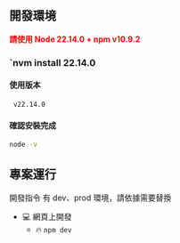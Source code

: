 ## 開發環境
<font color=#ff0000>**請使用 Node 22.14.0 + npm v10.9.2**</font>
### `nvm install 22.14.0

#### 使用版本
```
 v22.14.0
```
#### 確認安裝完成
```sh
node -v
```
## 專案運行
開發指令
有 dev、prod 環境，請依據需要替換
- 💻 網頁上開發
  - 🔥 ```npm dev``` 
